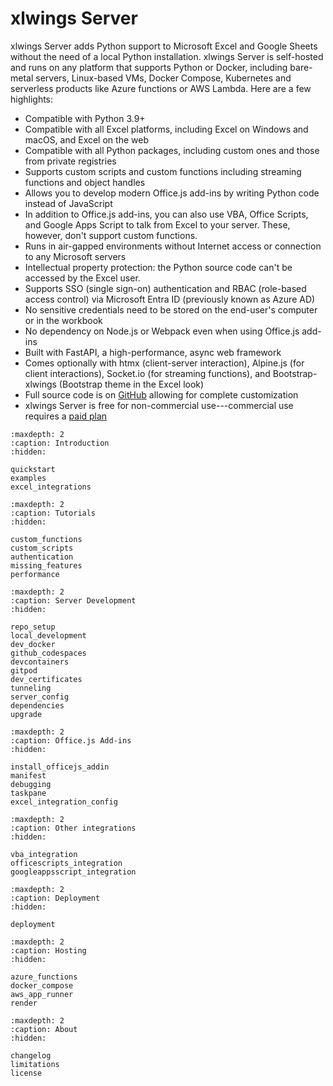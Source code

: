 # xlwings Server

xlwings Server adds Python support to Microsoft Excel and Google Sheets without the need of a local Python installation. xlwings Server is self-hosted and runs on any platform that supports Python or Docker, including bare-metal servers, Linux-based VMs, Docker Compose, Kubernetes and serverless products like Azure functions or AWS Lambda. Here are a few highlights:

- Compatible with Python 3.9+
- Compatible with all Excel platforms, including Excel on Windows and macOS, and Excel on the web
- Compatible with all Python packages, including custom ones and those from private registries
- Supports custom scripts and custom functions including streaming functions and object handles
- Allows you to develop modern Office.js add-ins by writing Python code instead of JavaScript
- In addition to Office.js add-ins, you can also use VBA, Office Scripts, and Google Apps Script to talk from Excel to your server. These, however, don't support custom functions.
- Runs in air-gapped environments without Internet access or connection to any Microsoft servers
- Intellectual property protection: the Python source code can't be accessed by the Excel user.
- Supports SSO (single sign-on) authentication and RBAC (role-based access control) via Microsoft Entra ID (previously known as Azure AD)
- No sensitive credentials need to be stored on the end-user's computer or in the workbook
- No dependency on Node.js or Webpack even when using Office.js add-ins
- Built with FastAPI, a high-performance, async web framework
- Comes optionally with htmx (client-server interaction), Alpine.js (for client interactions), Socket.io (for streaming functions), and Bootstrap-xlwings (Bootstrap theme in the Excel look)
- Full source code is on [GitHub](https://github.com/xlwings/xlwings-server) allowing for complete customization
- xlwings Server is free for non-commercial use---commercial use requires a [paid plan](https://www.xlwings.org/pricing)

```{toctree}
:maxdepth: 2
:caption: Introduction
:hidden:

quickstart
examples
excel_integrations
```

```{toctree}
:maxdepth: 2
:caption: Tutorials
:hidden:

custom_functions
custom_scripts
authentication
missing_features
performance
```

```{toctree}
:maxdepth: 2
:caption: Server Development
:hidden:

repo_setup
local_development
dev_docker
github_codespaces
devcontainers
gitpod
dev_certificates
tunneling
server_config
dependencies
upgrade
```

```{toctree}
:maxdepth: 2
:caption: Office.js Add-ins
:hidden:

install_officejs_addin
manifest
debugging
taskpane
excel_integration_config
```

```{toctree}
:maxdepth: 2
:caption: Other integrations
:hidden:

vba_integration
officescripts_integration
googleappsscript_integration
```

```{toctree}
:maxdepth: 2
:caption: Deployment
:hidden:

deployment
```

```{toctree}
:maxdepth: 2
:caption: Hosting
:hidden:

azure_functions
docker_compose
aws_app_runner
render
```

```{toctree}
:maxdepth: 2
:caption: About
:hidden:

changelog
limitations
license
```
